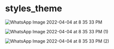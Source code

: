 # styles_theme
![WhatsApp Image 2022-04-04 at 8 35 33 PM](https://user-images.githubusercontent.com/100176115/161556215-0a7953bb-9bd8-4d76-ae74-e37d246f549d.jpeg)

![WhatsApp Image 2022-04-04 at 8 35 33 PM (1)](https://user-images.githubusercontent.com/100176115/161556512-eb9452cc-6740-4137-b499-544012c1f9c3.jpeg)

![WhatsApp Image 2022-04-04 at 8 35 33 PM (2)](https://user-images.githubusercontent.com/100176115/161556547-ed53c79b-bf17-4712-b02e-ae5418281ffb.jpeg)
